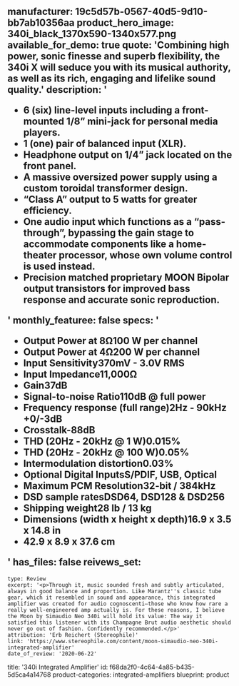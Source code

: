 manufacturer: 19c5d57b-0567-40d5-9d10-bb7ab10356aa
product_hero_image: 340i_black_1370x590-1340x577.png
available_for_demo: true
quote: 'Combining high power, sonic finesse and superb flexibility, the 340i X will seduce you with its musical authority, as well as its rich, engaging and lifelike sound quality.'
description: '<ul><li>6 (six) line-level inputs including a front-mounted 1/8” mini-jack for personal media players.</li><li>1 (one) pair of balanced input (XLR).</li><li>Headphone output on 1/4” jack located on the front panel.</li><li>A massive oversized power supply using a custom toroidal transformer design.</li><li>“Class A” output to 5 watts for greater efficiency.</li><li>One audio input which functions as a “pass-through”, bypassing the gain stage to accommodate components like a home-theater processor, whose own volume control is used instead.</li><li>Precision matched proprietary MOON Bipolar output transistors for improved bass response and accurate sonic reproduction.</li></ul>'
monthly_featuree: false
specs: '<ul><li>Output Power at 8Ω100 W per channel</li><li>Output Power at 4Ω200 W per channel</li><li>Input Sensitivity370mV - 3.0V RMS</li><li>Input Impedance11,000Ω</li><li>Gain37dB</li><li>Signal-to-noise Ratio110dB @ full power</li><li>Frequency response (full range)2Hz - 90kHz +0/-3dB</li><li>Crosstalk-88dB</li><li>THD (20Hz - 20kHz @ 1 W)0.015%</li><li>THD (20Hz - 20kHz @ 100 W)0.05%</li><li>Intermodulation distortion0.03%</li><li>Optional Digital InputsS/PDIF, USB, Optical</li><li>Maximum PCM Resolution32-bit / 384kHz</li><li>DSD sample ratesDSD64, DSD128 &amp; DSD256</li><li>Shipping weight28 lb / 13 kg</li><li>Dimensions (width x height x depth)16.9 x 3.5 x 14.8 in</li><li>42.9 x 8.9 x 37.6 cm</li></ul>'
has_files: false
reivews_set:
  -
    type: Review
    excerpt: '<p>Through it, music sounded fresh and subtly articulated, always in good balance and proportion. Like Marantz''s classic tube gear, which it resembled in sound and appearance, this integrated amplifier was created for audio cognoscenti—those who know how rare a really well-engineered amp actually is. For these reasons, I believe the Moon by Simaudio Neo 340i will hold its value: The way it satisfied this listener with its Champagne Brut audio aesthetic should never go out of fashion. Confidently recommended.</p>'
    attribution: 'Erb Reichert (Stereophile)'
    link: 'https://www.stereophile.com/content/moon-simaudio-neo-340i-integrated-amplifier'
    date_of_review: '2020-06-22'
title: '340i Integrated Amplifier'
id: f68da2f0-4c64-4a85-b435-5d5ca4a14768
product-categories: integrated-amplifiers
blueprint: product
